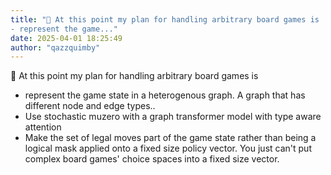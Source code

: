 ```yaml
---
title: "💭 At this point my plan for handling arbitrary board games is
- represent the game..."
date: 2025-04-01 18:25:49
author: "qazzquimby"
---
```


💭 At this point my plan for handling arbitrary board games is
- represent the game state in a heterogenous graph. A graph that has different node and edge types..
- Use stochastic muzero with a graph transformer model with type aware attention
- Make the set of legal moves part of the game state rather than being a logical mask applied onto a fixed size policy vector. You just can't put complex board games' choice spaces into a fixed size vector.